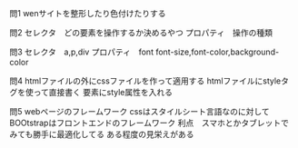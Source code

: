 問1
wenサイトを整形したり色付けたりする

問2
セレクタ　どの要素を操作するか決めるやつ
プロパティ　操作の種類

問3
セレクタ　a,p,div
プロパティ　font font-size,font-color,background-color

問4
htmlファイルの外にcssファイルを作って適用する
htmlファイルにstyleタグを使って直接書く
要素にstyle属性を入れる

問5
webページのフレームワーク
cssはスタイルシート言語なのに対してBOOtstrapはフロントエンドのフレームワーク
利点　スマホとかタブレットでみても勝手に最適化してる
ある程度の見栄えがある
